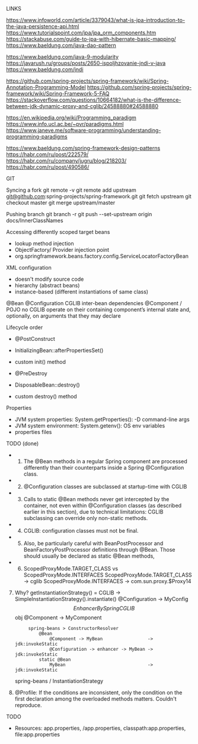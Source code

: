 LINKS

https://www.infoworld.com/article/3379043/what-is-jpa-introduction-to-the-java-persistence-api.html
https://www.tutorialspoint.com/jpa/jpa_orm_components.htm
https://stackabuse.com/guide-to-jpa-with-hibernate-basic-mapping/
https://www.baeldung.com/java-dao-pattern

https://www.baeldung.com/java-9-modularity
https://javarush.ru/groups/posts/2650-ispoljhzovanie-jndi-v-java
https://www.baeldung.com/jndi

https://github.com/spring-projects/spring-framework/wiki/Spring-Annotation-Programming-Model
https://github.com/spring-projects/spring-framework/wiki/Spring-Framework-5-FAQ
https://stackoverflow.com/questions/10664182/what-is-the-difference-between-jdk-dynamic-proxy-and-cglib/24588880#24588880

https://en.wikipedia.org/wiki/Programming_paradigm
https://www.info.ucl.ac.be/~pvr/paradigms.html
https://www.janeve.me/software-programming/understanding-programming-paradigms

https://www.baeldung.com/spring-framework-design-patterns
https://habr.com/ru/post/222579/
https://habr.com/ru/company/jugru/blog/218203/
https://habr.com/ru/post/490586/

GIT

Syncing a fork
git remote -v 
git remote add upstream git@github.com:spring-projects/spring-framework.git
git fetch upstream
git checkout master
git merge upstream/master

Pushing branch
git branch -r
git push --set-upstream origin docs/InnerClassNames


Accessing differently scoped target beans
- lookup method injection
- ObjectFactory/ Provider injection point
- org.springframework.beans.factory.config.ServiceLocatorFactoryBean


XML configuration
- doesn't modify source code
- hierarchy (abstract beans)
- instance-based (different instantiations of same class)


@Bean
    @Configuration
        CGLIB
        inter-bean dependencies
    @Component / POJO
        no CGLIB
        operate on their containing component’s internal state and, optionally, on arguments that they may declare


Lifecycle order
- @PostConstruct
- InitializingBean::afterPropertiesSet()
- custom init() method

- @PreDestroy
- DisposableBean::destroy()
- custom destroy() method

Properties
- JVM system properties:    System.getProperties(): -D command-line args
- JVM system environment:   System.getenv():        OS env variables
- properties files


TODO (done)
+ 1. The @Bean methods in a regular Spring component are processed differently than their counterparts inside a Spring @Configuration class.
+ 2. @Configuration classes are subclassed at startup-time with CGLIB
+ 3. Calls to static @Bean methods never get intercepted by the container, not even within @Configuration classes (as described earlier in this section), due to technical limitations: CGLIB subclassing can override only non-static methods.
+ 4. CGLIB: configuration classes must not be final.
+ 5. Also, be particularly careful with BeanPostProcessor and BeanFactoryPostProcessor definitions through @Bean. Those should usually be declared as static @Bean methods,
+ 6. ScopedProxyMode.TARGET_CLASS vs ScopedProxyMode.INTERFACES
   ScopedProxyMode.TARGET_CLASS -> cglib
   ScopedProxyMode.INTERFACES -> com.sun.proxy.$Proxy14
   
7. Why? 
    getInstantiationStrategy() = CGLIB
    -> SimpleInstantiationStrategy().instantiate()
        @Configuration -> MyConfig$$EnhancerBySpringCGLIB$$obj
        @Component     -> MyComponent 
    
            spring-beans > ConstructorResolver
                @Bean
                    @Component -> MyBean                 -> jdk:invokeStatic 
                    @Configuration -> enhancer -> MyBean -> jdk:invokeStatic 
                static @Bean
                    MyBean                               -> jdk:invokeStatic

    spring-beans / InstantiationStrategy

8. @Profile: If the conditions are inconsistent, only the condition on the first declaration among the overloaded methods matters. Couldn't reproduce.


TODO
- Resources: app.properties, /app.properties, classpath:app.properties, file:app.properties

